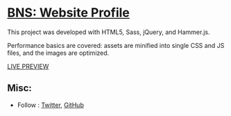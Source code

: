 # [BNS: Website Profile](http://banisaputra.github.io)

This project was developed with HTML5, Sass, jQuery, and Hammer.js.

Performance basics are covered: assets are minified into single CSS and JS files, and the images are optimized.

[LIVE PREVIEW](http://banisaputra.github.io)

## Misc:

* Follow : [Twitter](https://twitter.com/), [GitHub](https://github.com/)
